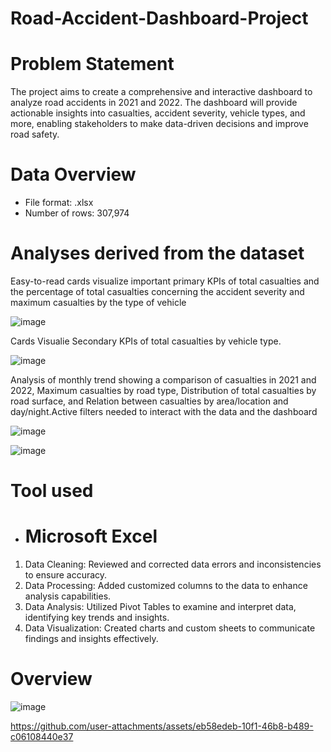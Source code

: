 # Road-Accident-Dashboard-Project
# Problem Statement
The project aims to create a comprehensive and interactive dashboard to analyze road accidents in 2021 and 2022. The dashboard will provide actionable insights into casualties, accident severity, vehicle types, and more, enabling stakeholders to make data-driven decisions and improve road safety.

# Data Overview

- File format: .xlsx
- Number of rows: 307,974

# Analyses derived from the dataset

Easy-to-read cards visualize important primary KPIs of total casualties and the percentage of total casualties concerning the accident severity and maximum casualties by the type of vehicle

![image](https://github.com/user-attachments/assets/edf51260-5b36-4af7-b85b-686a20b9b8ad)

Cards Visualie Secondary KPIs of total casualties by vehicle type.

![image](https://github.com/user-attachments/assets/dfd0485b-d653-4d4d-86d7-8c593b8873c5)

 Analysis of monthly trend showing a comparison of casualties in 2021 and 2022, Maximum casualties by road type, Distribution of total casualties by road surface, and Relation between casualties by area/location and day/night.Active filters needed to interact with the data and the dashboard

![image](https://github.com/user-attachments/assets/c72c7dc2-0110-495e-94a7-b58269a1bc0c)

![image](https://github.com/user-attachments/assets/4e133be9-fdec-4894-9b1f-c46b3b1badf7)

# Tool used

- # Microsoft Excel

1. Data Cleaning: Reviewed and corrected data errors and inconsistencies to ensure accuracy.
2. Data Processing: Added customized columns to the data to enhance analysis capabilities.
3. Data Analysis: Utilized Pivot Tables to examine and interpret data, identifying key trends and insights.
4. Data Visualization: Created charts and custom sheets to communicate findings and insights effectively.

# Overview
![image](https://github.com/user-attachments/assets/11d9772e-3d8d-4c80-8942-798ee05e93ce)

https://github.com/user-attachments/assets/eb58edeb-10f1-46b8-b489-c06108440e37 



















     







